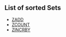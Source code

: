 ## List of sorted Sets

- [ZADD](https://github.com/ajeetraina/redis/blob/master/3/counting/sorted-sets/zadd.md)
- [ZCOUNT](https://github.com/ajeetraina/redis/blob/master/3/counting/sorted-sets/zcount.md)
- [ZINCRBY]()
